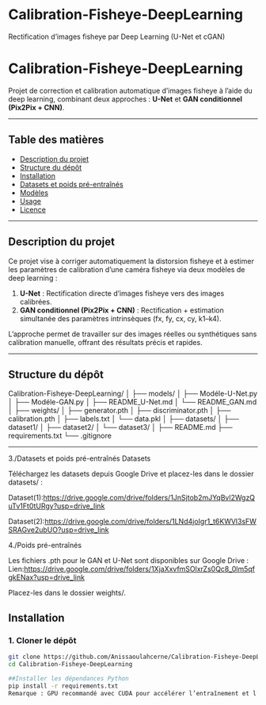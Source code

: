 # Calibration-Fisheye-DeepLearning
Rectification d’images fisheye par Deep Learning (U-Net et cGAN)

# Calibration-Fisheye-DeepLearning

Projet de correction et calibration automatique d’images fisheye à l’aide du deep learning, combinant deux approches : **U-Net** et **GAN conditionnel (Pix2Pix + CNN)**.

---

## Table des matières

- [Description du projet](#description-du-projet)  
- [Structure du dépôt](#structure-du-dépôt)  
- [Installation](#installation)  
- [Datasets et poids pré-entraînés](#datasets-et-poids-pré-entraînés)  
- [Modèles](#modèles)  
- [Usage](#usage)  
- [Licence](#licence)  

---

## Description du projet

Ce projet vise à corriger automatiquement la distorsion fisheye et à estimer les paramètres de calibration d’une caméra fisheye via deux modèles de deep learning :  

1. **U-Net** : Rectification directe d’images fisheye vers des images calibrées.  
2. **GAN conditionnel (Pix2Pix + CNN)** : Rectification + estimation simultanée des paramètres intrinsèques (fx, fy, cx, cy, k1–k4).  

L’approche permet de travailler sur des images réelles ou synthétiques sans calibration manuelle, offrant des résultats précis et rapides.

---

## Structure du dépôt

Calibration-Fisheye-DeepLearning/
│
├── models/
│ ├── Modéle-U-Net.py
│ ├── Modéle-GAN.py
│ ├── README_U-Net.md
│ └── README_GAN.md
│
├── weights/
│ ├── generator.pth
│ ├── discriminator.pth
│ ├── calibration.pth
│ ├── labels.txt
│ └── data.pkl
│
├── datasets/
│ ├── dataset1/
│ ├── dataset2/
│ └── dataset3/
│
├── README.md
├── requirements.txt
└── .gitignore


---


3./Datasets et poids pré-entraînés
Datasets

Téléchargez les datasets depuis Google Drive et placez-les dans le dossier datasets/ :

Dataset(1):https://drive.google.com/drive/folders/1JnSjtob2mJYqBvl2WgzQuTv1Ft0tURgy?usp=drive_link

Dataset(2):https://drive.google.com/drive/folders/1LNd4joIgr1_t6KWVl3sFWSRAGve2ubUO?usp=drive_link

4./Poids pré-entraînés

Les fichiers .pth pour le GAN et U-Net sont disponibles sur Google Drive :
Lien:https://drive.google.com/drive/folders/1XjaXxvfmSOlxrZs0Qc8_0lm5qfgkENax?usp=drive_link

Placez-les dans le dossier weights/.


## Installation

### 1. Cloner le dépôt
```bash
git clone https://github.com/Anissaoulahcerne/Calibration-Fisheye-DeepLearning.git
cd Calibration-Fisheye-DeepLearning

##Installer les dépendances Python
pip install -r requirements.txt
Remarque : GPU recommandé avec CUDA pour accélérer l’entraînement et l’inférence.


